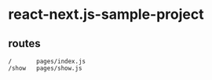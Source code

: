 # react-next.js-sample-project

<h2>routes</h2>

    /       pages/index.js
    /show   pages/show.js